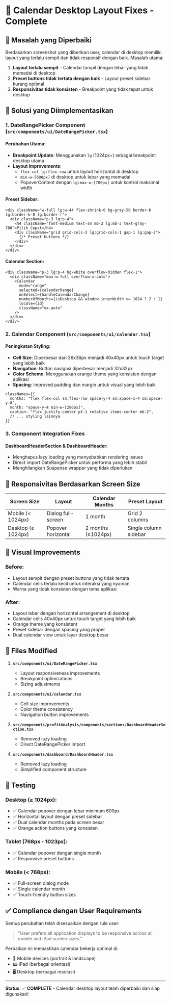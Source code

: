 # 📅 Calendar Desktop Layout Fixes - Complete

## 🎯 Masalah yang Diperbaiki

Berdasarkan screenshot yang diberikan user, calendar di desktop memiliki layout yang terlalu sempit dan tidak responsif dengan baik. Masalah utama:

1. **Layout terlalu sempit** - Calendar tampil dengan lebar yang tidak memadai di desktop
2. **Preset buttons tidak tertata dengan baik** - Layout preset sidebar kurang optimal
3. **Responsivitas tidak konsisten** - Breakpoint yang tidak tepat untuk desktop

## 🚀 Solusi yang Diimplementasikan

### 1. **DateRangePicker Component (`src/components/ui/DateRangePicker.tsx`)**

#### Perubahan Utama:
- **Breakpoint Update**: Menggunakan `lg` (1024px+) sebagai breakpoint desktop utama
- **Layout Improvements**: 
  - `flex-col lg:flex-row` untuk layout horizontal di desktop
  - `min-w-[600px]` di desktop untuk lebar yang memadai
  - PopoverContent dengan `lg:max-w-[700px]` untuk kontrol maksimal width

#### Preset Sidebar:
```tsx
<div className="w-full lg:w-44 flex-shrink-0 bg-gray-50 border-b lg:border-b-0 lg:border-r">
  <div className="p-3 lg:p-4">
    <h4 className="font-medium text-sm mb-2 lg:mb-3 text-gray-700">Pilih Cepat</h4>
    <div className="grid grid-cols-2 lg:grid-cols-1 gap-1 lg:gap-2">
      {/* Preset buttons */}
    </div>
  </div>
</div>
```

#### Calendar Section:
```tsx
<div className="p-3 lg:p-4 bg-white overflow-hidden flex-1">
  <div className="max-w-full overflow-x-auto">
    <Calendar
      mode="range"
      selected={calendarRange}
      onSelect={handleCalendarChange}
      numberOfMonths={isDesktop && window.innerWidth >= 1024 ? 2 : 1}
      locale={id}
      className="mx-auto"
    />
  </div>
</div>
```

### 2. **Calendar Component (`src/components/ui/calendar.tsx`)**

#### Peningkatan Styling:
- **Cell Size**: Diperbesar dari 36x36px menjadi 40x40px untuk touch target yang lebih baik
- **Navigation**: Button navigasi diperbesar menjadi 32x32px
- **Color Scheme**: Menggunakan orange theme yang konsisten dengan aplikasi
- **Spacing**: Improved padding dan margin untuk visual yang lebih baik

```tsx
classNames={{
  months: "flex flex-col sm:flex-row space-y-4 sm:space-x-4 sm:space-y-0",
  month: "space-y-4 min-w-[280px]",
  caption: "flex justify-center pt-1 relative items-center mb-2",
  // ... styling lainnya
}}
```

### 3. **Component Integration Fixes**

#### DashboardHeaderSection & DashboardHeader:
- Menghapus lazy loading yang menyebabkan rendering issues
- Direct import DateRangePicker untuk performa yang lebih stabil
- Menghilangkan Suspense wrapper yang tidak diperlukan

## 📱 Responsivitas Berdasarkan Screen Size

| Screen Size | Layout | Calendar Months | Preset Layout |
|-------------|---------|----------------|---------------|
| Mobile (< 1024px) | Dialog full-screen | 1 month | Grid 2 columns |
| Desktop (≥ 1024px) | Popover horizontal | 2 months (≥1024px) | Single column sidebar |

## 🎨 Visual Improvements

### Before:
- Layout sempit dengan preset buttons yang tidak tertata
- Calendar cells terlalu kecil untuk interaksi yang nyaman
- Warna yang tidak konsisten dengan tema aplikasi

### After:
- Layout lebar dengan horizontal arrangement di desktop
- Calendar cells 40x40px untuk touch target yang lebih baik
- Orange theme yang konsistent
- Preset sidebar dengan spacing yang proper
- Dual calendar view untuk layar desktop besar

## 📂 Files Modified

1. **`src/components/ui/DateRangePicker.tsx`**
   - Layout responsiveness improvements
   - Breakpoint optimizations
   - Sizing adjustments

2. **`src/components/ui/calendar.tsx`**
   - Cell size improvements
   - Color theme consistency
   - Navigation button improvements

3. **`src/components/profitAnalysis/components/sections/DashboardHeaderSection.tsx`**
   - Removed lazy loading
   - Direct DateRangePicker import

4. **`src/components/dashboard/DashboardHeader.tsx`**
   - Removed lazy loading
   - Simplified component structure

## 🧪 Testing

### Desktop (≥ 1024px):
- ✅ Calendar popover dengan lebar minimum 600px
- ✅ Horizontal layout dengan preset sidebar
- ✅ Dual calendar months pada screen besar
- ✅ Orange action buttons yang konsisten

### Tablet (768px - 1023px):
- ✅ Calendar popover dengan single month
- ✅ Responsive preset buttons

### Mobile (< 768px):
- ✅ Full-screen dialog mode
- ✅ Single calendar month
- ✅ Touch-friendly button sizes

## ✅ Compliance dengan User Requirements

Semua perubahan telah disesuaikan dengan rule user:
> "User prefers all application displays to be responsive across all mobile and iPad screen sizes."

Perbaikan ini memastikan calendar bekerja optimal di:
- 📱 Mobile devices (portrait & landscape)
- 📟 iPad (berbagai orientasi)
- 🖥️ Desktop (berbagai resolusi)

---

**Status**: ✅ **COMPLETE** - Calendar desktop layout telah diperbaiki dan siap digunakan!
